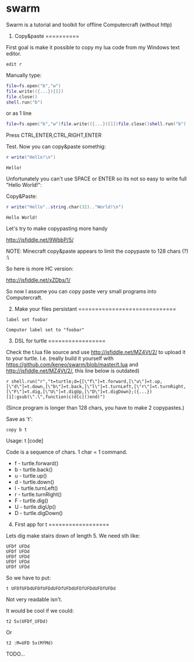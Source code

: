 swarm
=====

Swarm is a tutorial and toolkit for offline Computercraft (without http)

1. Copy&paste
==========

First goal is make it possible to copy my lua code from my Windows text editor.

```shell
edit r
```

Manually type:

```lua
file=fs.open("b","w")
file.write(({...})[1])
file.close()
shell.run("b")
```

or as 1 line

```lua
file=fs.open("b","w")file.write(({...})[1])file.close()shell.run("b")
```

Press CTRL,ENTER,CTRL,RIGHT,ENTER

Test. Now you can copy&paste somethig:

```lua
r write("Hello!\n")
```
```
Hello!
```

Unfortunately you can't use SPACE or ENTER so its not so easy to write full "Hello World!":

Copy&Paste:
```lua
r write("Hello"..string.char(32).."World!\n")
```
```
Hello World!
```

Let's try to make copypasting more handy

http://jsfiddle.net/9WbbP/5/

NOTE: Minecraft copy&paste appears to limit the copypaste to 128 chars (?) :\

So here is more HC version:

http://jsfiddle.net/xZDbs/1/

So now I assume you can copy paste very small programs into Computercraft.

2. Make your files persistant
=============================

```
label set foobar
```
```
Computer label set to "foobar"
```

3. DSL for turtle
=================

Check the t.lua file source and use http://jsfiddle.net/MZ4Vt/2/ to upload it to your turtle.
I.e. (really build it yourself with https://github.com/keneo/swarm/blob/master/t.lua and http://jsfiddle.net/MZ4Vt/2/, this line below is outdated)
```
r shell.run("r","t=turtle;d={[\"f\"]=t.forward,[\"u\"]=t.up,[\"d\"]=t.down,[\"b\"]=t.back,[\"l\"]=t.turnLeft,[\"r\"]=t.turnRight,[\"F\"]=t.dig,[\"U\"]=t.digUp,[\"D\"]=t.digDown};({...})[1]:gsub(\".\",function(c)d[c]()end)")
```
(Since program is longer than 128 chars, you have to make 2 copypastes.)

Save as 't':
```
copy b t
```



Usage: t [code]

Code is a sequence of chars. 1 char = 1 command.

* f - turtle.forward()
* b - turtle.back()
* u - turtle.up()
* d - turtle.down()
* l - turtle.turnLeft()
* r - turtle.turnRight()
* F - turtle.dig()
* U - turtle.digUp()
* D - turtle.digDown()

4. First app for t
==================

Lets dig make stairs down of length 5. We need sth like:
```
UFDf UFDd
UFDf UFDd
UFDf UFDd
UFDf UFDd
UFDf UFDd
```
So we have to put:
```
t UFDfUFDdUFDfUFDdUFDfUFDdUFDfUFDdUFDfUFDd
```

Not very readable isn't.

It would be cool if we could:

```
t2 5x(UFDf_UFDd)
```

Or

```
t2 :M=UFD 5x(MfMd)
```

TODO...
